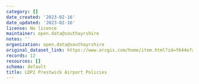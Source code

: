 ```yaml
---
category: []
date_created: '2023-02-16'
date_updated: '2023-02-16'
license: No licence
maintainer: open.data@southayrshire
notes: ''
organization: open.data@southayrshire
original_dataset_link: https://www.arcgis.com/home/item.html?id=f644e7aab68547898414fa9d0fd5eac9
records: 12
resources: []
schema: default
title: LDP2 Prestwick Airport Policies
---
```

